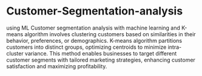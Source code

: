 # Customer-Segmentation-analysis
using ML
Customer segmentation analysis with machine learning and K-means algorithm involves clustering customers based on similarities in their behavior, preferences, or demographics. K-means algorithm partitions customers into distinct groups, optimizing centroids to minimize intra-cluster variance. This method enables businesses to target different customer segments with tailored marketing strategies, enhancing customer satisfaction and maximizing profitability.
